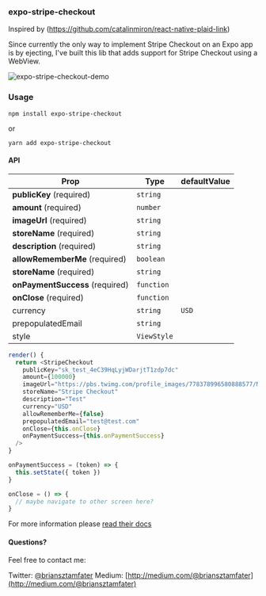 ### expo-stripe-checkout

Inspired by (https://github.com/catalinmiron/react-native-plaid-link)

Since currently the only way to implement Stripe Checkout on an Expo app is by ejecting, I've built this lib that adds support for Stripe Checkout using a WebView.

![expo-stripe-checkout-demo](expo-stripe-checkout-demo.gif)

### Usage

```
npm install expo-stripe-checkout
```
or
```
yarn add expo-stripe-checkout
```

#### API

| Prop                                                                       | Type       | defaultValue          |
| -------------------------------------------------------------------------- | ---------- | --------------------- |
| **publicKey** (required)                                                   | `string`   |                       |
| **amount** (required)                                                      | `number`   |                       |
| **imageUrl** (required)                                                    | `string`   |                       |
| **storeName** (required)                                                   | `string`   |                       |
| **description** (required)                                                 | `string`   |                       |
| **allowRememberMe** (required)                                             | `boolean`  |                       |
| **storeName** (required)                                                   | `string`   |                       |
| **onPaymentSuccess** (required)                                            | `function` |                       |
| **onClose** (required)                                                     | `function` |                       |
| currency                                                                   | `string`   | `USD`                 |
| prepopulatedEmail                                                          | `string`   |                       |
| style                                                                      | `ViewStyle`|                       |

```js
render() {
  return <StripeCheckout
    publicKey="sk_test_4eC39HqLyjWDarjtT1zdp7dc"
    amount={100000}
    imageUrl="https://pbs.twimg.com/profile_images/778378996580888577/MFKh-pNn_400x400.jpg"
    storeName="Stripe Checkout"
    description="Test"
    currency="USD"
    allowRememberMe={false}
    prepopulatedEmail="test@test.com"
    onClose={this.onClose}
    onPaymentSuccess={this.onPaymentSuccess}
  />
}

onPaymentSuccess = (token) => {
  this.setState({ token })
}

onClose = () => {
  // maybe navigate to other screen here?
}
```

For more information please
[read their docs](https://stripe.com/docs/checkout)

#### Questions?

Feel free to contact me:

Twitter: [@briansztamfater](http://twitter.com)
Medium: [http://medium.com/@briansztamfater](http://medium.com/@briansztamfater)
